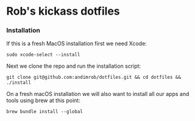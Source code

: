 # Rob's kickass dotfiles

### Installation

If this is a fresh MacOS installation first we need Xcode:
```
sudo xcode-select --install
```

Next we clone the repo and run the installation script:
```
git clone git@github.com:andimrob/dotfiles.git && cd dotfiles && ./install
```

On a fresh macOS installation we will also want to install all our apps and tools using brew at this point:
```
brew bundle install --global
```
